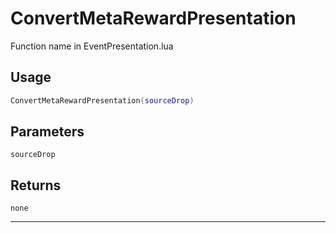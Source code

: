 # ConvertMetaRewardPresentation
Function name in EventPresentation.lua
## Usage
```lua
ConvertMetaRewardPresentation(sourceDrop)
```
## Parameters
`sourceDrop`
## Returns
`none`

---